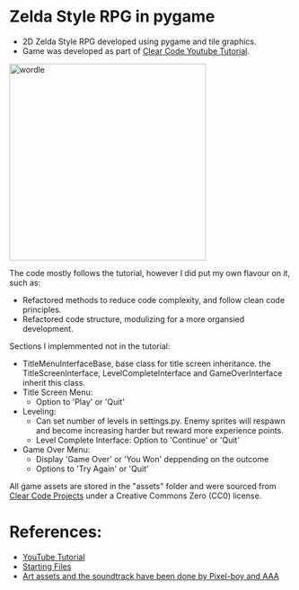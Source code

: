# Zelda Style RPG in pygame

* 2D Zelda Style RPG developed using pygame and tile graphics.
* Game was developed as part of [Clear Code Youtube Tutorial](https://www.youtube.com/watch?v=QU1pPzEGrqw&list=PLGUFtX0WQvIfc_tREtSfYcQpDju0YMg93&index=6&t=2678s&ab_channel=ClearCode). 

</img>
<img src = "docs/demo.gif", alt = "wordle", height = "350">

The code mostly follows the tutorial, however I did put my own flavour on it, such as:
  * Refactored methods to reduce code complexity, and follow clean code principles.
  * Refactored code structure, modulizing for a more organsied development.

Sections I implemmented not in the tutorial:
  * TitleMenuInterfaceBase, base class for title screen inheritance. the TitleScreenInterface, LevelCompleteInterface and GameOverInterface inherit this class.
  * Title Screen Menu:
    * Option to 'Play' or 'Quit' 
  * Leveling: 
    * Can set number of levels in settings.py. Enemy sprites will respawn and become increasing harder but reward more experience points.
    * Level Complete Interface: Option to 'Continue' or 'Quit' 
  * Game Over Menu:
    * Display 'Game Over' or 'You Won' deppending on the outcome
    * Options to 'Try Again' or 'Quit'

All game assets are stored in the "assets" folder and were sourced from [Clear Code Projects](https://github.com/clear-code-projects/Zelda) under a Creative Commons Zero (CC0) license.

# References: 
  * [YouTube Tutorial](https://www.youtube.com/watch?v=QU1pPzEGrqw&list=PLGUFtX0WQvIfc_tREtSfYcQpDju0YMg93&index=6&t=2678s&ab_channel=ClearCode)
  * [Starting Files](https://github.com/clear-code-projects/Zelda)
  * [Art assets and the soundtrack have been done by Pixel-boy and AAA](https://pixel-boy.itch.io/ninja-adventure-asset-pack)